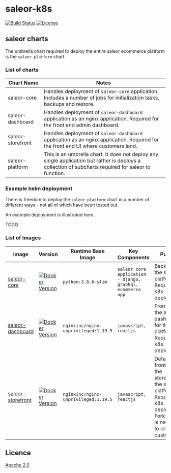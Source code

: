 # saleor-k8s

[![Build Status](https://dev.azure.com/eirenauts/saleor-k8s/_apis/build/status/eirenauts.saleor-k8s?branchName=master)](https://dev.azure.com/eirenauts/saleor-k8s/_build/latest?definitionId=1&branchName=master) [![License](https://img.shields.io/badge/License-Apache%202.0-blue.svg)](https://choosealicense.com/licenses/apache-2.0/)

## saleor charts

The umbrella chart required to deploy the entire saleor ecommerce platform is the `saleor-platform` chart.

### List of charts

| Chart Name        | Notes                                                                                                                                                 |
| ----------------- | ----------------------------------------------------------------------------------------------------------------------------------------------------- |
| saleor-core       | Handles deployment of `saleor-core` application. Includes a number of jobs for initialization tasks, backups and restore.                             |
| saleor-dashboard  | Handles deployment of `saleor-dashboard` application as an nginx application. Required for the front end admin dashboard.                             |
| saleor-storefront | Handles deployment of `saleor-dashboard` application as an nginx application. Required for the front end UI where customers land.                     |
| saleor-platform   | This is an umbrella chart. It does not deploy any single application but rather is deploys a collection of subcharts required for saleor to function. |

### Example helm deployment

There is freedom to deploy the `saleor-platform` chart in a number of different ways - not all of which have been tested out.

An example deployment is illustrated here.

TODO

### List of Images

| Image                                                                                                | Version                                                                                                                                                | Runtime Base Image                   | Key Components                                             | Purpose                                                                                                                                        |
| ---------------------------------------------------------------------------------------------------- | ------------------------------------------------------------------------------------------------------------------------------------------------------ | ------------------------------------ | ---------------------------------------------------------- | ---------------------------------------------------------------------------------------------------------------------------------------------- |
| [saleor-core](https://github.com/users/eirenauts/packages/container/package/saleor-core)             | [![Docker Version](https://img.shields.io/badge/version-2.11.1-blue)](https://github.com/users/eirenauts/packages/container/package/saleor-core)       | `python:3.8.6-slim`                  | `saleor core application - django, graphql, ecommerce app` | Backend for the saleor platform. Required for k8s deployments.                                                                                 |
| [saleor-dashboard](https://github.com/users/eirenauts/packages/container/package/saleor-dashboard)   | [![Docker Version](https://img.shields.io/badge/version-2.11.1-blue)](https://github.com/users/eirenauts/packages/container/package/saleor-dashboard)  | `nginxinc/nginx-unprivileged:1.19.5` | `javascript, reactjs`                                      | Frontend for the admin dashboard for the saleor platform. Required for k8s deployments.                                                        |
| [saleor-storefront](https://github.com/users/eirenauts/packages/container/package/saleor-storefront) | [![Docker Version](https://img.shields.io/badge/version-2.11.1-blue)](https://github.com/users/eirenauts/packages/container/package/saleor-storefront) | `nginxinc/nginx-unprivileged:1.19.5` | `javascript, reactjs`                                      | Default frontend for the storefront for the saleor platform. Required for k8s deployments. Fork this if it is necessary to create a custom UI. |

## Licence

[Apache 2.0](https://choosealicense.com/licenses/apache-2.0/)
